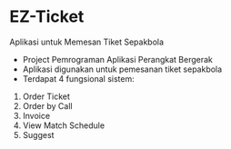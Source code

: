# EZ-Ticket
Aplikasi untuk Memesan Tiket Sepakbola

- Project Pemrograman Aplikasi Perangkat Bergerak
- Aplikasi digunakan untuk pemesanan tiket sepakbola
- Terdapat 4 fungsional sistem:
1. Order Ticket
2. Order by Call
3. Invoice
4. View Match Schedule
5. Suggest
